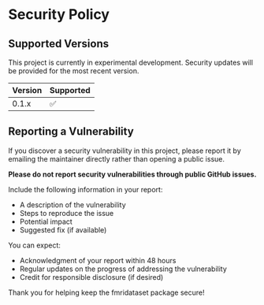 # Security Policy

## Supported Versions

This project is currently in experimental development. Security updates will be provided for the most recent version.

| Version | Supported          |
| ------- | ------------------ |
| 0.1.x   | :white_check_mark: |

## Reporting a Vulnerability

If you discover a security vulnerability in this project, please report it by emailing the maintainer directly rather than opening a public issue.

**Please do not report security vulnerabilities through public GitHub issues.**

Include the following information in your report:
- A description of the vulnerability
- Steps to reproduce the issue
- Potential impact
- Suggested fix (if available)

You can expect:
- Acknowledgment of your report within 48 hours
- Regular updates on the progress of addressing the vulnerability
- Credit for responsible disclosure (if desired)

Thank you for helping keep the fmridataset package secure! 